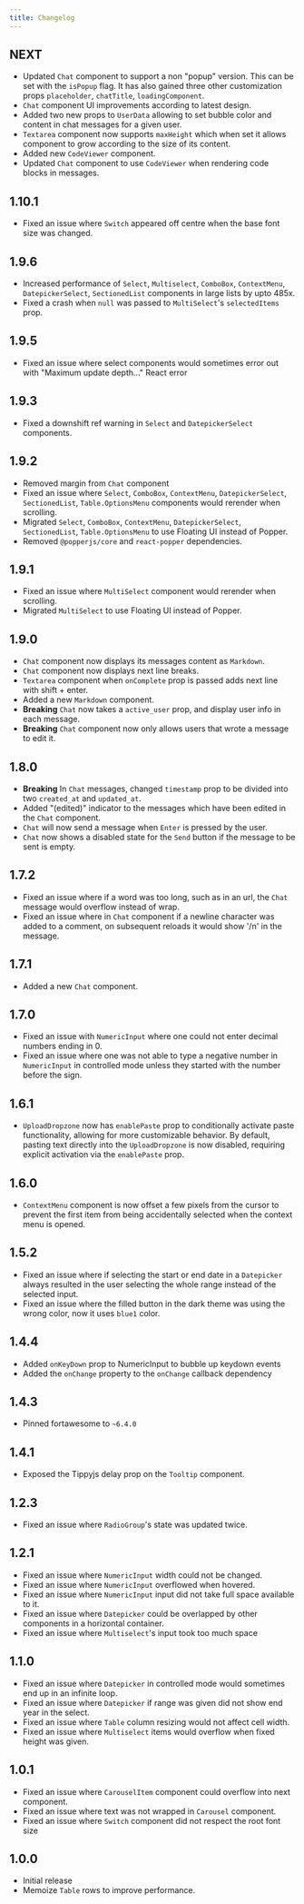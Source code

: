 ```yaml
---
title: Changelog
---
```


## NEXT

-   Updated `Chat` component to support a non "popup" version. This can be set with the `isPopup` flag. It has also gained three other customization props `placeholder`, `chatTitle`, `loadingComponent`. 
-   `Chat` component UI improvements according to latest design.
-   Added two new props to `UserData` allowing to set bubble color and content in chat messages for a given user.
-   `Textarea` component now supports `maxHeight` which when set it allows component to grow according to the size of its content.
-   Added new `CodeViewer` component.
-   Updated `Chat` component to use `CodeViewer` when rendering code blocks in messages.

## 1.10.1

-   Fixed an issue where `Switch` appeared off centre when the base font size was changed.

## 1.9.6

-   Increased performance of `Select`, `Multiselect`, `ComboBox`, `ContextMenu`, `DatepickerSelect`, `SectionedList` components in large lists by upto 485x.
-   Fixed a crash when `null` was passed to `MultiSelect`'s `selectedItems` prop.

## 1.9.5

-   Fixed an issue where select components would sometimes error out with "Maximum update depth..." React error

## 1.9.3

-   Fixed a downshift ref warning in `Select` and `DatepickerSelect` components.


## 1.9.2

-   Removed margin from `Chat` component
-   Fixed an issue where `Select`, `ComboBox`, `ContextMenu`, `DatepickerSelect`, `SectionedList`, `Table.OptionsMenu` components would rerender when scrolling.
-   Migrated `Select`, `ComboBox`, `ContextMenu`, `DatepickerSelect`, `SectionedList`, `Table.OptionsMenu` to use Floating UI instead of Popper.
-   Removed `@popperjs/core` and `react-popper` dependencies.

## 1.9.1

-   Fixed an issue where `MultiSelect` component would rerender when scrolling.
-   Migrated `MultiSelect` to use Floating UI instead of Popper.

## 1.9.0

-   `Chat` component now displays its messages content as `Markdown`.
-   `Chat` component now displays next line breaks.
-   `Textarea` component when `onComplete` prop is passed adds next line with shift + enter.
-   Added a new `Markdown` component.
-   **Breaking** `Chat` now takes a `active_user` prop, and display user info in each message.
-   **Breaking** `Chat` component now only allows users that wrote a message to edit it.

## 1.8.0

-   **Breaking** In `Chat` messages, changed `timestamp` prop to be divided into two `created_at` and `updated_at`.
-   Added "(edited)" indicator to the messages which have been edited in the `Chat` component.
-   `Chat` will now send a message when `Enter` is pressed by the user.
-   `Chat` now shows a disabled state for the `Send` button if the message to be sent is empty.

## 1.7.2

-   Fixed an issue where if a word was too long, such as in an url, the `Chat` message would overflow instead of wrap.
-   Fixed an issue where in `Chat` component if a newline character was added to a comment, on subsequent reloads it would show '/n' in the message.

## 1.7.1

-   Added a new `Chat` component.

## 1.7.0

-   Fixed an issue with `NumericInput` where one could not enter decimal numbers ending in 0.
-   Fixed an issue where one was not able to type a negative number in `NumericInput` in controlled mode unless they started with the number before the sign.

## 1.6.1

-   `UploadDropzone` now has `enablePaste` prop to conditionally activate paste functionality, allowing for more customizable behavior. By default, pasting text directly into the `UploadDropzone` is now disabled, requiring explicit activation via the `enablePaste` prop.

## 1.6.0

-   `ContextMenu` component is now offset a few pixels from the cursor to prevent the first item from being accidentally selected when the context menu is opened.

## 1.5.2

-   Fixed an issue where if selecting the start or end date in a `Datepicker` always resulted in the user selecting the whole range instead of the selected input.
-   Fixed an issue where the filled button in the dark theme was using the wrong color, now it uses `blue1` color.

## 1.4.4

-   Added `onKeyDown` prop to NumericInput to bubble up keydown events
-   Added the `onChange` property to the `onChange` callback dependency

## 1.4.3

-   Pinned fortawesome to `~6.4.0`

## 1.4.1

-   Exposed the Tippyjs delay prop on the `Tooltip` component.

## 1.2.3

-   Fixed an issue where `RadioGroup`'s state was updated twice.

## 1.2.1

-   Fixed an issue where `NumericInput` width could not be changed.
-   Fixed an issue where `NumericInput` overflowed when hovered.
-   Fixed an issue where `NumericInput` input did not take full space available to it.
-   Fixed an issue where `Datepicker` could be overlapped by other components in a horizontal container.
-   Fixed an issue where `Multiselect`'s input took too much space

## 1.1.0

-   Fixed an issue where `Datepicker` in controlled mode would sometimes end up in an infinite loop.
-   Fixed an issue where `Datepicker` if range was given did not show end year in the select.
-   Fixed an issue where `Table` column resizing would not affect cell width.
-   Fixed an issue where `Multiselect` items would overflow when fixed height was given.

## 1.0.1

-   Fixed an issue where `CarouselItem` component could overflow into next component.
-   Fixed an issue where text was not wrapped in `Carousel` component.
-   Fixed an issue where `Switch` component did not respect the root font size

## 1.0.0

-   Initial release
-   Memoize `Table` rows to improve performance.
